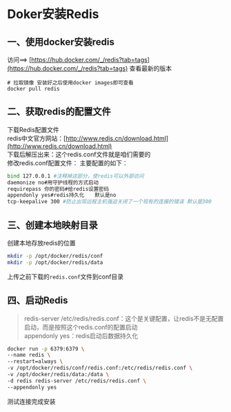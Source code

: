 # Doker安装Redis

## 一、使用docker安装redis

访问==> [https://hub.docker.com/_/redis?tab=tags](https://hub.docker.com/_/redis?tab=tags) 查看最新的版本

```shell
# 拉取镜像 安装好之后使用docker images即可查看
docker pull redis

```


## 二、获取redis的配置文件

下载Redis配置文件<br />redis中文官方网站：[http://www.redis.cn/download.html](http://www.redis.cn/download.html)<br />下载后解压出来：这个redis.conf文件就是咱们需要的<br />修改redis.conf配置文件： 主要配置的如下：

```bash
bind 127.0.0.1 #注释掉这部分，使redis可以外部访问
daemonize no#用守护线程的方式启动
requirepass 你的密码#给redis设置密码 
appendonly yes#redis持久化　　默认是no 
tcp-keepalive 300 #防止出现远程主机强迫关闭了一个现有的连接的错误 默认是300
```


## 三、创建本地映射目录

创建本地存放redis的位置

```bash
mkdir -p /opt/docker/redis/conf
mkdir -p /opt/docker/redis/data
```


上传之前下载的`redis.conf`文件到conf目录

## 四、启动Redis

> redis-server /etc/redis/redis.conf：这个是关键配置，让redis不是无配置启动，而是按照这个redis.conf的配置启动<br />appendonly yes：redis启动后数据持久化


```bash
docker run -p 6379:6379 \
--name redis \
--restart=always \
-v /opt/docker/redis/conf/redis.conf:/etc/redis/redis.conf \
-v /opt/docker/redis/data:/data \
-d redis redis-server /etc/redis/redis.conf \
--appendonly yes
```


测试连接完成安装

